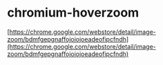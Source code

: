 chromium-hoverzoom
==================

[https://chrome.google.com/webstore/detail/image-zoom/bdmfgepgnaffojoiojoeadeofipcfndh](https://chrome.google.com/webstore/detail/image-zoom/bdmfgepgnaffojoiojoeadeofipcfndh)
